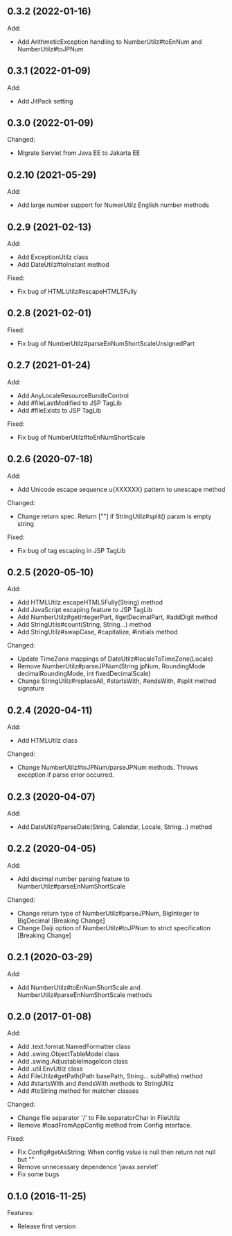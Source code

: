 
## 0.3.2 (2022-01-16)
Add:

 - Add ArithmeticException handling to NumberUtilz#toEnNum and NumberUtilz#toJPNum

## 0.3.1 (2022-01-09)
Add:

  - Add JitPack setting

## 0.3.0 (2022-01-09)
Changed:

  - Migrate Servlet from Java EE to Jakarta EE

## 0.2.10 (2021-05-29)
Add:

  - Add large number support for NumerUtilz English number methods

## 0.2.9 (2021-02-13)
Add:

  - Add ExceptionUtilz class
  - Add DateUtilz#toInstant method

Fixed:

  - Fix bug of HTMLUtilz#escapeHTML5Fully

## 0.2.8 (2021-02-01)

Fixed:

  - Fix bug of NumberUtilz#parseEnNumShortScaleUnsignedPart

## 0.2.7 (2021-01-24)

Add:
  - Add AnyLocaleResourceBundleControl
  - Add #fileLastModified to JSP TagLib
  - Add #fileExists to JSP TagLib

Fixed:

  - Fix bug of NumberUtilz#toEnNumShortScale

## 0.2.6 (2020-07-18)

Add:
  - Add Unicode escape sequence u{XXXXXX} pattern to unescape method

Changed:

  - Change return spec. Return [""] if StringUtilz#split() param is empty string

Fixed:

  - Fix bug of tag escaping in JSP TagLib

## 0.2.5 (2020-05-10)

Add:

  - Add HTMLUtilz.escapeHTML5Fully(String) method
  - Add JavaScript escaping feature to JSP TagLib
  - Add NumberUtilz#getIntegerPart, #getDecimalPart, #addDigit method
  - Add StringUtils#count(String, String...) method
  - Add StringUtilz#swapCase, #capitalize, #initials method

Changed:

  - Update TimeZone mappings of DateUtilz#localeToTimeZone(Locale)
  - Remove NumberUtilz#parseJPNum(String jpNum, RoundingMode decimalRoundingMode, int fixedDecimalScale)
  - Change StringUtilz#replaceAll, #startsWith, #endsWith, #split method signature

## 0.2.4 (2020-04-11)

Add:

  - Add HTMLUtilz class

Changed:

  - Change NumberUtilz#toJPNum/parseJPNum methods. Throws exception if parse error occurred.

## 0.2.3 (2020-04-07)

Add:

  - Add DateUtilz#parseDate(String, Calendar, Locale, String...) method

## 0.2.2 (2020-04-05)

Add:

  - Add decimal number parsing feature to NumberUtilz#parseEnNumShortScale

Changed:

  - Change return type of NumberUtilz#parseJPNum, BigInteger to BigDecimal  [Breaking Change]
  - Change Daiji option of NumberUtilz#toJPNum to strict specification  [Breaking Change]

## 0.2.1 (2020-03-29)

Add:

  - Add NumberUtilz#toEnNumShortScale and NumberUtilz#parseEnNumShortScale methods

## 0.2.0 (2017-01-08)

Add:

  - Add .text.format.NamedFormatter class
  - Add .swing.ObjectTableModel class
  - Add .swing.AdjustableImageIcon class
  - Add .util.EnvUtilz class
  - Add FileUtilz#getPath(Path basePath, String... subPaths) method
  - Add #startsWith and #endsWith methods to StringUtilz
  - Add #toString method for matcher classes

Changed:

  - Change file separator '/' to File.separatorChar in FileUtilz
  - Remove #loadFromAppConfig method from Config interface.

Fixed:

  - Fix Config#getAsString; When config value is null then return not null but ""
  - Remove unnecessary dependence 'javax.servlet'
  - Fix some bugs

## 0.1.0 (2016-11-25)

Features:

  - Release first version
